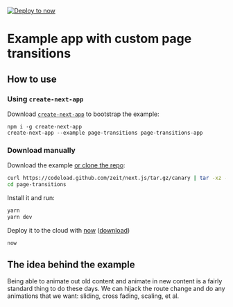 [![Deploy to now](https://deploy.now.sh/static/button.svg)](https://deploy.now.sh/?repo=https://github.com/zeit/next.js/tree/master/examples/page-transitions)

# Example app with custom page transitions

## How to use

### Using `create-next-app`

Download [`create-next-app`](https://github.com/segmentio/create-next-app) to bootstrap the example:

```
npm i -g create-next-app
create-next-app --example page-transitions page-transitions-app
```

### Download manually

Download the example [or clone the repo](https://github.com/zeit/next.js):

```bash
curl https://codeload.github.com/zeit/next.js/tar.gz/canary | tar -xz --strip=2 next.js-canary/examples/page-transitions
cd page-transitions
```

Install it and run:

```bash
yarn
yarn dev
```

Deploy it to the cloud with [now](https://zeit.co/now) ([download](https://zeit.co/download))

```bash
now
```

## The idea behind the example

Being able to animate out old content and animate in new content is a fairly standard thing to do these days. We can hijack the route change and do any animations that we want: sliding, cross fading, scaling, et al.
